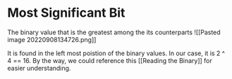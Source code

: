 # Most Significant Bit
The binary value that is the greatest among the its counterparts
![[Pasted image 20220908134726.png]]

It is found in the left most poistion of the binary values. In our case, it is 2 ^ 4 == 16.
By the way, we could reference this [[Reading the Binary]] for easier understanding.